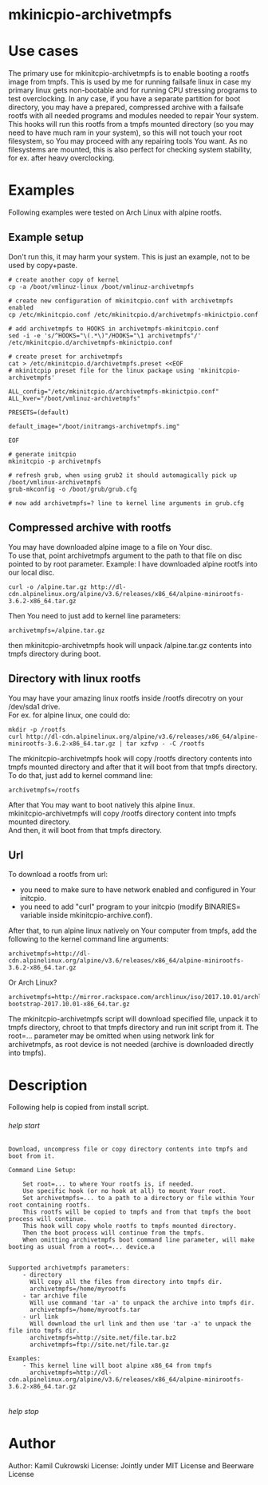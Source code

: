 # mkinicpio-archivetmpfs

# Use cases

The primary use for mkinitcpio-archivetmpfs is to enable booting a rootfs image from tmpfs. This is used by me for running failsafe linux in case my primary linux gets non-bootable and for running CPU stressing programs to test overclocking. In any case, if you have a separate partition for boot directory, you may have a prepared, compressed archive with a failsafe rootfs with all needed programs and modules needed to repair Your system. This hooks will run this rootfs from a tmpfs mounted directory (so you may need to have much ram in your system), so this will not touch your root filesystem, so You may proceed with any repairing tools You want. As no filesystems are mounted, this is also perfect for checking system stability, for ex. after heavy overclocking.

# Examples

Following examples were tested on Arch Linux with alpine rootfs.  

## Example setup

Don't run this, it may harm your system. This is just an example, not to be used by copy+paste.
```
# create another copy of kernel
cp -a /boot/vmlinuz-linux /boot/vmlinuz-archivetmpfs

# create new configuration of mkinitcpio.conf with archivetmpfs enabled
cp /etc/mkinitcpio.conf /etc/mkinitcpio.d/archivetmpfs-mkinictpio.conf

# add archivetmpfs to HOOKS in archivetmpfs-mkinitcpio.conf
sed -i -e 's/^HOOKS="\(.*\)"/HOOKS="\1 archivetmpfs"/' /etc/mkinitcpio.d/archivetmpfs-mkinictpio.conf

# create preset for archivetmpfs
cat > /etc/mkinitcpio.d/archivetmpfs.preset <<EOF
# mkinitcpip preset file for the linux package using 'mkinitcpio-archivetmpfs'

ALL_config="/etc/mkinitcpio.d/archivetmpfs-mkinictpio.conf"
ALL_kver="/boot/vmlinuz-archivetmpfs"

PRESETS=(default)

default_image="/boot/initramgs-archivetmpfs.img"

EOF

# generate initcpio
mkinitcpio -p archivetmpfs

# refresh grub, when using grub2 it should automagically pick up /boot/vmlinux-archivetmpfs
grub-mkconfig -o /boot/grub/grub.cfg

# now add archivetmpfs=? line to kernel line arguments in grub.cfg
```

## Compressed archive with rootfs

You may have downloaded alpine image to a file on Your disc.  
To use that, point archivetmpfs argument to the path to that file on disc pointed to by root parameter.
Example:
I have downloaded alpine rootfs into our local disc.
```
curl -o /alpine.tar.gz http://dl-cdn.alpinelinux.org/alpine/v3.6/releases/x86_64/alpine-minirootfs-3.6.2-x86_64.tar.gz
```
Then You need to just add to kernel line parameters:
```
archivetmpfs=/alpine.tar.gz
```
then mkinitcpio-archivetmpfs hook will unpack /alpine.tar.gz contents into tmpfs directory during boot.

## Directory with linux rootfs

You may have your amazing linux rootfs inside /rootfs direcotry on your /dev/sda1 drive.  
For ex. for alpine linux, one could do:  
```
mkdir -p /rootfs
curl http://dl-cdn.alpinelinux.org/alpine/v3.6/releases/x86_64/alpine-minirootfs-3.6.2-x86_64.tar.gz | tar xzfvp - -C /rootfs
```
The mkinitcpio-archivetmpfs hook will copy /rootfs directory contents into tmpfs mounted directory and after that it will boot from that tmpfs directory.  
To do that, just add to kernel command line:  
```
archivetmpfs=/rootfs
```

After that You may want to boot natively this alpine linux.  
mkinitcpio-archivetmpfs will copy /rootfs directory content into tmpfs mounted directory.  
And then, it will boot from that tmpfs directory.  

## Url

To download a rootfs from url:
- you need to make sure to have network enabled and configured in Your initcpio.
- you need to add "curl" program to your initcpio (modify BINARIES= variable inside mkinitcpio-archive.conf).

After that, to run alpine linux natively on Your computer from tmpfs, add the following to the kernel command line arguments:
```
archivetmpfs=http://dl-cdn.alpinelinux.org/alpine/v3.6/releases/x86_64/alpine-minirootfs-3.6.2-x86_64.tar.gz
```
Or Arch Linux?
```
archivetmpfs=http://mirror.rackspace.com/archlinux/iso/2017.10.01/archlinux-bootstrap-2017.10.01-x86_64.tar.gz
```
The mkinitcpio-archivetmpfs script will download specified file, unpack it to tmpfs directory, chroot to that tmpfs directory and run init script from it.
The root=... parameter may be omitted when using network link for archivetmpfs, as root device is not needed (archive is downloaded directly into tmpfs).

# Description

Following help is copied from install script.

###### help start

```
Download, uncompress file or copy directory contents into tmpfs and boot from it.

Command Line Setup:

    Set root=... to where Your rootfs is, if needed.
    Use specific hook (or no hook at all) to mount Your root.
    Set archivetmpfs=... to a path to a directory or file within Your root containing rootfs.
    This rootfs will be copied to tmpfs and from that tmpfs the boot process will continue.
    This hook will copy whole rootfs to tmpfs mounted directory.
    Then the boot process will continue from the tmpfs.
    When omitting archivetmpfs boot command line parameter, will make booting as usual from a root=... device.a


Supported archivetmpfs parameters:
    - directory
      Will copy all the files from directory into tmpfs dir.
      archivetmpfs=/home/myrootfs
    - tar archive file
      Will use command 'tar -a' to unpack the archive into tmpfs dir.
      archivetmpfs=/home/myrootfs.tar
    - url link
      Will download the url link and then use 'tar -a' to unpack the file into tmpfs dir.
      archivetmpfs=http://site.net/file.tar.bz2
      archivetmpfs=ftp://site.net/file.tar.gz

Examples:
    - This kernel line will boot alpine x86_64 from tmpfs
      archivetmpfs=http://dl-cdn.alpinelinux.org/alpine/v3.6/releases/x86_64/alpine-minirootfs-3.6.2-x86_64.tar.gz
    
```
###### help stop



# Author
Author: Kamil Cukrowski
License: Jointly under MIT License and Beerware License

